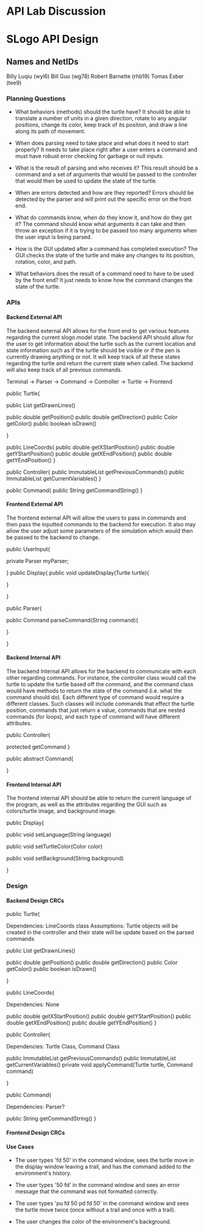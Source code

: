 # API Lab Discussion
# SLogo API Design

## Names and NetIDs

Billy Luqiu (wyl6)
Bill Guo (wg78)
Robert Barnette (rhb19)
Tomas Esber (tee9)

### Planning Questions

 * What behaviors (methods) should the turtle have?
   It should be able to translate a number of units in a given direction, rotate to any angular positions, change its color, keep track of its position, and draw a line along its path of movement. 

 * When does parsing need to take place and what does it need to start properly?
 It needs to take place right after a user enters a command and must have robust error checking for garbage or null inputs. 

 * What is the result of parsing and who receives it?
 This result should be a command and a set of arguments that would be passed to the controller that would then be used to update the state of the turtle. 

 * When are errors detected and how are they reported?
 Errors should be detected by the parser and will print out the specific error on the front end. 

 * What do commands know, when do they know it, and how do they get it?
 The command should know what arguments it can take and then throw an exception if it is trying to be passed too many arguments when the user input is being parsed. 

 * How is the GUI updated after a command has completed execution?
 The GUI checks the state of the turtle and make any changes to its position, rotation, color, and path. 

 * What behaviors does the result of a command need to have to be used
 by the front end?
It just needs to know how the command changes the state of the turtle. 

### APIs
 
#### Backend External API
The backend external API allows for the front end to get various features regarding the current slogo.model state. The backend API should allow for the user to get information about the turtle such as the current location and state information such as if the turtle should be visible or if the pen is currently drawing anything or not. It will keep track of all these states regarding the turtle and return the current state when called. The backend will also keep track of all previous commands.

Terminal -> Parser -> Command -> Controller -> Turtle -> Frontend

public Turtle{

  public List<LineCoords> getDrawnLines()

  public double getPosition()
  public double getDirection()
  public Color getColor()
  public boolean isDrawn()
  
}

public LineCoords{
  public double getXStartPosition()
  public double getYStartPosition()
  public double getXEndPosition()
  public double getYEndPosition()
}

public Controller{
  public ImmutableList<Command> getPreviousCommands()
  public ImmutableList<String> getCurrentVariables()
}

public Command{
  public String getCommandString()
}





#### Frontend External API
The frontend external API will allow the users to pass in commands and then pass the inputted commands to the backend for execution. It also may allow the user adjust some parameters of the simulation which would then be passed to the backend to change. 

public UserInput{

  private Parser myParser;

    
}
public Display{
  public void updateDisplay(Turtle turtle){
    
  }

}

public Parser{

  public Command parseCommand(String command){
    
  }
  
}


#### Backend Internal API

The backend Internal API allows for the backend to communicate with each other regarding commands. For instance, the controller class would call the turtle to update the turtle based off the command, and the command class would have methods to return the state of the command (i.e. what the command should do). Each different type of command would require a different classes. Such classes will include commands that effect the turtle position, commands that just return a value, commands that are nested commands (for loops), and each type of command will have different attributes. 


public Controller{

  protected getCommand
}

public abstract Command{
  
}

#### Frontend Internal API

The frontend internal API should be able to return the current language of the program, as well as the attributes regarding the GUI such as colors/turtle image, and background image. 

public Display{

  public void setLanguage(String language)

  public void setTurtleColor(Color color)

  public void setBackground(String background)

    
}



### Design

#### Backend Design CRCs

public Turtle{

  Dependencies: LineCoords class
  Assumptions: Turtle objects will be created in the controller and their state will be update based on the parsed commands

  public List<LineCoords> getDrawnLines()

  public double getPosition()
  public double getDirection()
  public Color getColor()
  public boolean isDrawn()
  
}


public LineCoords{

  Dependencies: None
  
  public double getXStartPosition()
  public double getYStartPosition()
  public double getXEndPosition()
  public double getYEndPosition()
}

public Controller{

Dependencies: Turtle Class, Command Class

  public ImmutableList<Command> getPreviousCommands()
  public ImmutableList<String> getCurrentVariables()
  private void applyCommand(Turtle turtle, Command command)
  
}

public Command{

Dependencies: Parser?

  public String getCommandString()
}

#### Frontend Design CRCs



#### Use Cases

 * The user types 'fd 50' in the command window, sees the turtle move in the display window leaving a trail, and has the command added to the environment's history.

 * The user types '50 fd' in the command window and sees an error message that the command was not formatted correctly.

 * The user types 'pu fd 50 pd fd 50' in the command window and sees the turtle move twice (once without a trail and once with a trail).

 * The user changes the color of the environment's background.
